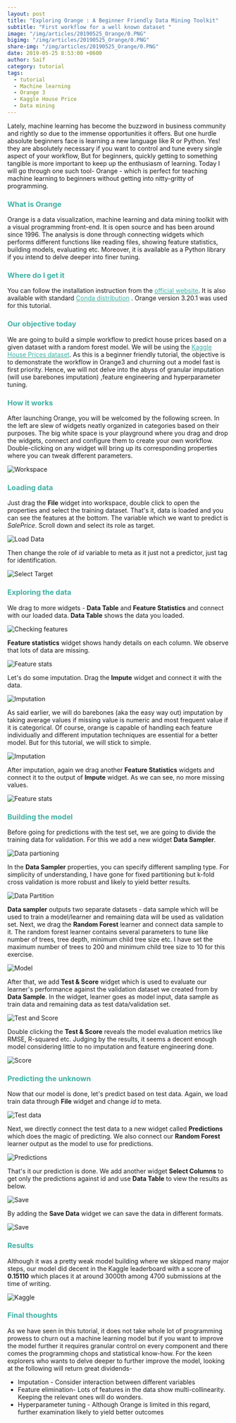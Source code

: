 ```yaml
---
layout: post  
title: "Exploring Orange : A Beginner Friendly Data Mining Toolkit"
subtitle: "First workflow for a well known dataset "
image: "/img/articles/20190525_Orange/0.PNG"
bigimg: "/img/articles/20190525_Orange/0.PNG"
share-img: "/img/articles/20190525_Orange/0.PNG"
date: 2019-05-25 8:53:00 +0600
author: Saif
category: tutorial
tags:
  - tutorial
  - Machine learning
  - Orange 3
  - Kaggle House Price
  - Data mining
---
```


<style>
    article img {
        max-height: 100% !important;

```css
}

h3 {
    color: #41b0a4 !important;
    font-weight: bolder !important;
    }

a {
    color: rgb(65, 175, 164);
    border-bottom: 1px solid #e4e6ca

  }

.navbar{
    background-image: linear-gradient(#4ca2d4, #4c9dd4 60%, #0a3d7a);
  }
```

</style>





Lately, machine learning has become the buzzword in business community and rightly so due to the immense opportunities it offers. But one hurdle absolute beginners face is learning a new language like R or Python. Yes! they are absolutely necessary if you want to control and tune every single aspect of your workflow, But for beginners,  quickly getting to something tangible is more important to keep up the enthusiasm of learning. Today I will go through one such tool- Orange - which is perfect for teaching machine learning to beginners without getting into nitty-gritty of programming.

### What is Orange

Orange is a data visualization, machine learning and data mining toolkit with a visual programming front-end. It is open source and has been around since 1996. The analysis is done through connecting widgets which performs different functions like reading files, showing feature statistics, building models, evaluating etc. Moreover, it is available as a Python library if you intend to delve deeper into finer tuning.

### Where do I get it

You can follow the installation instruction from the [official website](https://orange.biolab.si). It is also available with standard [Conda distribution](https://www.anaconda.com/distribution/) .
Orange version 3.20.1 was used for this tutorial.

### Our objective today

We are going to build a simple workflow to predict house prices based on a given dataset with a random forest model. We will be using the [Kaggle House Prices dataset](https://www.kaggle.com/c/house-prices-advanced-regression-techniques). As this is a beginner friendly tutorial, the objective is to demonstrate the workflow in Orange3 and churning out a model fast is first priority. Hence, we will not delve into the abyss of granular imputation (will use barebones imputation) ,feature engineering and hyperparameter tuning.

### How it works

After launching Orange, you will be welcomed by the following screen. In the left are slew of widgets neatly organized in categories based on their purposes. The big white space is your playground where you drag and drop the widgets, connect and configure them to create your own workflow. Double-clicking on any widget will bring up its corresponding properties where you can tweak different parameters.

![Workspace](/img/articles/20190525_Orange/1.jpg)

### Loading data

Just drag the **File** widget into workspace, double click to open the properties and select the training dataset. That's it, data is loaded and you can see the features at the bottom. The variable which we want to predict is _SalePrice_. Scroll down  and select its role as target.

![Load Data](/img/articles/20190525_Orange/2.jpg)

Then change the role of  _id_ variable to meta as it just not a predictor, just tag for identification.

![Select Target](/img/articles/20190525_Orange/3.jpg)

### Exploring the data

We drag to more widgets - **Data Table** and **Feature Statistics** and connect with our loaded data. **Data Table** shows the data you loaded.

![Checking features](/img/articles/20190525_Orange/4.jpg)

**Feature statistics** widget shows handy details on each column. We observe that lots of data are missing.

![Feature stats](/img/articles/20190525_Orange/5.jpg)

Let's do some imputation. Drag the **Impute** widget and connect it with the data. 

![Imputation](/img/articles/20190525_Orange/6.jpg)

As said earlier, we will do barebones (aka the easy way out) imputation by taking average values if missing value is numeric and most frequent value if it is categorical. Of course, orange is capable of handling each feature individually and different imputation techniques are essential for a better model. But for this tutorial, we will stick to simple.

![Imputation](/img/articles/20190525_Orange/6.1.jpg)

After imputation, again we drag another **Feature Statistics** widgets and connect it to the output of **Impute** widget. As we can see, no more missing values.

![Feature stats](/img/articles/20190525_Orange/7.jpg)

### Building the model

Before going for predictions with the test set, we are going to divide the training data for validation. For this we add a new widget **Data Sampler**.

![Data partioning](/img/articles/20190525_Orange/8.jpg)

In the **Data Sampler** properties, you can specify different sampling type.  For simplicity of understanding, I have gone for fixed partitioning but k-fold cross validation is more robust and likely to yield better results.

![Data Partition](/img/articles/20190525_Orange/9.jpg)

**Data sampler** outputs two separate datasets - data sample which will be used to train a model/learner and remaining data will be used as validation set. Next, we drag the **Random Forest** learner and connect data sample to it. The random forest learner contains several parameters to tune like number of trees, tree depth, minimum child tree size etc. I have set the maximum number of trees to 200 and minimum child tree size to 10 for this exercise.

![Model](/img/articles/20190525_Orange/10.jpg)

After that,  we add **Test & Score** widget which is used to evaluate our learner's performance against the validation dataset we created from by **Data Sample**. In the widget, learner goes as model input, data sample as train data and remaining data as test data/validation set.

![Test and Score](/img/articles/20190525_Orange/11.jpg)

Double clicking the **Test & Score** reveals the model evaluation metrics like RMSE, R-squared etc. Judging by the results, it seems a decent enough model considering little to no imputation and feature engineering done.

![Score](/img/articles/20190525_Orange/12.jpg)

### Predicting the unknown

Now that our model is done, let's predict based on test data. Again, we load train data through **File** widget and change _id_ to meta.

![Test data](/img/articles/20190525_Orange/13.jpg)

Next, we directly connect the test data to a new widget called **Predictions** which does the magic of predicting. We also connect our **Random Forest** learner output as the model to use for predictions.

![Predictions](/img/articles/20190525_Orange/14.jpg)

That's it our  prediction is done. We add another widget **Select Columns** to get only the predictions against id and use **Data Table** to view the results as below.

![Save](/img/articles/20190525_Orange/15.jpg)

By adding the **Save Data** widget we can save the data in different formats.

![Save](/img/articles/20190525_Orange/16.jpg)

### Results

Although it was a pretty weak model building where we skipped many major steps, our model did decent in the Kaggle leaderboard with a score of **0.15110** which places it at around 3000th among 4700 submissions at the time of writing.

![Kaggle](/img/articles/20190525_Orange/17.jpg)

### Final thoughts

As we have seen in this tutorial, it does not take whole lot of programming prowess to churn out a machine learning model but if you want to improve the model further it requires granular control on every component and there comes the programming chops and statistical know-how. For the keen explorers who wants to delve deeper to further improve the model, looking at the following will return great dividends-

- Imputation - Consider interaction between different variables 
- Feature elimination- Lots of features in the data show multi-collinearity. Keeping the relevant ones will do wonders.
- Hyperparameter tuning - Although Orange is limited in this regard, further examination likely to yield better outcomes 